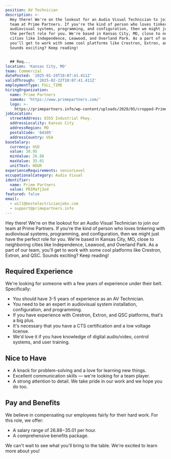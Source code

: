 ```yaml
---
position: AV Technician
description: >-
  Hey there! We're on the lookout for an Audio Visual Technician to join our
  team at Prime Partners. If you're the kind of person who loves tinkering with
  audiovisual systems, programming, and configuration, then we might just have
  the perfect role for you. We're based in Kansas City, MO, close to neighboring
  cities like Independence, Leawood, and Overland Park. As a part of our team,
  you'll get to work with some cool platforms like Crestron, Extron, and QSC.
  Sounds exciting? Keep reading!


  ## Req...
location: 'Kansas City, MO'
team: Commercial
datePosted: '2025-01-19T10:07:41.411Z'
validThrough: '2025-02-22T10:07:41.411Z'
employmentType: FULL_TIME
hiringOrganization:
  name: Prime Partners
  sameAs: 'https://www.primepartners.com/'
  logo: >-
    https://primepartners.info/wp-content/uploads/2020/05/cropped-Prime-Partners-Logo-NO-BG-1.png
jobLocation:
  streetAddress: 8355 Industrial Pkwy.
  addressLocality: Kansas City
  addressRegion: MO
  postalCode: '64105'
  addressCountry: USA
baseSalary:
  currency: USD
  value: 30.95
  minValue: 26.88
  maxValue: 35.01
  unitText: HOUR
experienceRequirements: seniorLevel
occupationalCategory: Audio Visual
identifier:
  name: Prime Partners
  value: PRIMafj3od
featured: false
email:
  - will@bestelectricianjobs.com
  - support@primepartners.info
---
```




Hey there! We're on the lookout for an Audio Visual Technician to join our team at Prime Partners. If you're the kind of person who loves tinkering with audiovisual systems, programming, and configuration, then we might just have the perfect role for you. We're based in Kansas City, MO, close to neighboring cities like Independence, Leawood, and Overland Park. As a part of our team, you'll get to work with some cool platforms like Crestron, Extron, and QSC. Sounds exciting? Keep reading!

## Required Experience

We're looking for someone with a few years of experience under their belt. Specifically:

- You should have 3-5 years of experience as an AV Technician.
- You need to be an expert in audiovisual system installation, configuration, and programming.
- If you have experience with Crestron, Extron, and QSC platforms, that's a big plus.
- It's necessary that you have a CTS certification and a low voltage license.
- We'd love it if you have knowledge of digital audio/video, control systems, and user training.

## Nice to Have

- A knack for problem-solving and a love for learning new things.
- Excellent communication skills — we're looking for a team player.
- A strong attention to detail. We take pride in our work and we hope you do too.

## Pay and Benefits

We believe in compensating our employees fairly for their hard work. For this role, we offer:

- A salary range of $26.88-$35.01 per hour.
- A comprehensive benefits package.

We can't wait to see what you'll bring to the table. We're excited to learn more about you!
